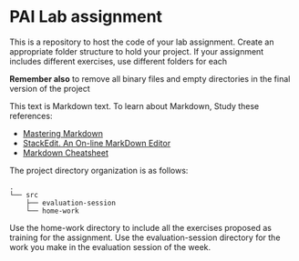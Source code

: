 # PAI Lab assignment 

This is a repository to host the code of your lab assignment.
Create an appropriate folder structure to hold your project.
If your assignment includes different exercises, use different folders for each

**Remember also** to remove all binary files and empty directories in the final version of the project

This text is Markdown text. To learn about Markdown, Study these references:
* [Mastering Markdown](https://guides.github.com/features/mastering-markdown/)
* [StackEdit. An On-line MarkDown Editor](https://stackedit.io/)
* [Markdown Cheatsheet](https://github.com/adam-p/markdown-here/wiki/Markdown-Cheatsheet)

The project directory organization is as follows:

```
.
└── src
    ├── evaluation-session
    └── home-work
```

Use the home-work directory to include all the exercises proposed as training for the assignment.
Use the evaluation-session directory for the work you make in the evaluation session of the week.
